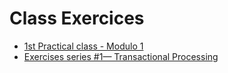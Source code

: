 # Class Exercices

- [1st Practical class - Modulo 1](./01.md)
- [Exercises series #1— Transactional Processing](./02.md)
